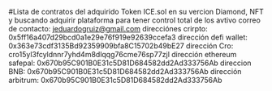 #Lista de contratos del adquirido Token ICE.sol en su vercion Diamond, NFT y buscando adquirir plataforma para tener control total de los avtivo
correo de contacto: jeduardogruiz@gmail.com 
direcciónes crirpto: 0x5ff16a407d29bcd0a1e29e76f919e92639ccefa3
 dirección defi wallet: 0x363e73cdf3135Bd92359909bfa8C15702b49bE27
 dirección Cro: cro15yl3fcyldnnr7yhd4m8dlqqg76cme76sp77zjl
 dirección ethereum safepal: 0x670b95C901B0E31c5D81D684582dd2Ad333756Ab
 direccion BNB: 0x670b95C901B0E31c5D81D684582dd2Ad333756Ab
 dirección arbitrum: 0x670b95C901B0E31c5D81D684582dd2Ad333756Ab
